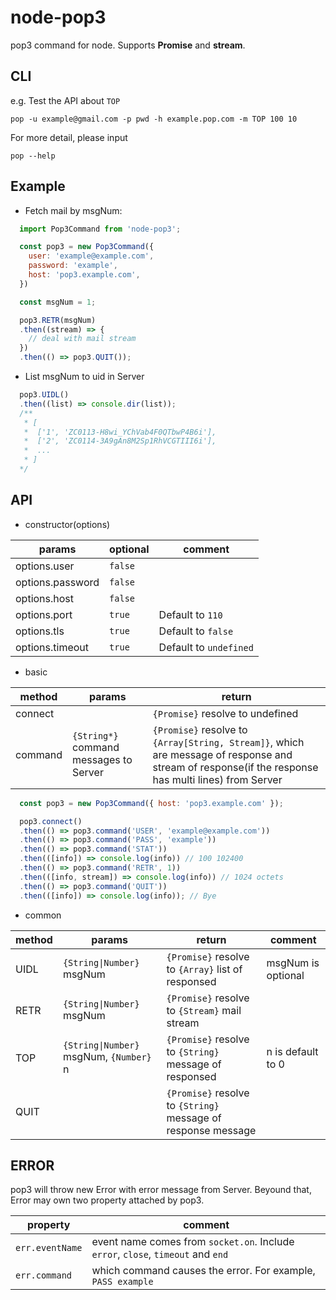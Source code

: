 # node-pop3

pop3 command for node. Supports **Promise** and **stream**.

## CLI

e.g. Test the API about `TOP`

`pop -u example@gmail.com -p pwd -h example.pop.com -m TOP 100 10`

For more detail, please input

`pop --help`

## Example

* Fetch mail by msgNum:

```javascript
  import Pop3Command from 'node-pop3';

  const pop3 = new Pop3Command({
    user: 'example@example.com',
    password: 'example',
    host: 'pop3.example.com',
  })

  const msgNum = 1;

  pop3.RETR(msgNum)
  .then((stream) => {
    // deal with mail stream
  })
  .then(() => pop3.QUIT());
```
* List msgNum to uid in Server
```javascript
  pop3.UIDL()
  .then((list) => console.dir(list));
  /**
   * [
   *  ['1', 'ZC0113-H8wi_YChVab4F0QTbwP4B6i'],
   *  ['2', 'ZC0114-3A9gAn8M2Sp1RhVCGTIII6i'],
   *  ...
   * ]
  */
```

## API

* constructor(options)

params|optional|comment
---|---|---
options.user|`false`
options.password|`false`|
options.host|`false`|
options.port|`true`|Default to `110`
options.tls|`true`|Default to `false`
options.timeout|`true`|Default to `undefined`

* basic

method|params|return
---|---|---
connect||`{Promise}` resolve to undefined
command|`{String*}` command messages to Server|`{Promise}` resolve to `{Array[String, Stream]}`, which are message of response and stream of response(if the response has multi lines) from Server

```javascript
  const pop3 = new Pop3Command({ host: 'pop3.example.com' });

  pop3.connect()
  .then(() => pop3.command('USER', 'example@example.com'))
  .then(() => pop3.command('PASS', 'example'))
  .then(() => pop3.command('STAT'))
  .then(([info]) => console.log(info)) // 100 102400
  .then(() => pop3.command('RETR', 1))
  .then(([info, stream]) => console.log(info)) // 1024 octets
  .then(() => pop3.command('QUIT'))
  .then(([info]) => console.log(info)); // Bye
```

* common

method|params|return|comment
---|---|---|---
UIDL|`{String\|Number}` msgNum|`{Promise}` resolve to `{Array}` list of responsed|msgNum is optional
RETR|`{String\|Number}` msgNum|`{Promise}` resolve to `{Stream}` mail stream|
TOP|`{String\|Number}` msgNum, `{Number}` n|`{Promise}` resolve to `{String}` message of responsed|n is default to 0
QUIT||`{Promise}` resolve to `{String}` message of response message|

## ERROR

pop3 will throw new Error with error message from Server.
Beyound that, Error may own two property attached by pop3.

property|comment
---|---
`err.eventName`|event name comes from `socket.on`. Include `error`, `close`, `timeout` and `end`
`err.command`|which command causes the error. For example, `PASS example`
